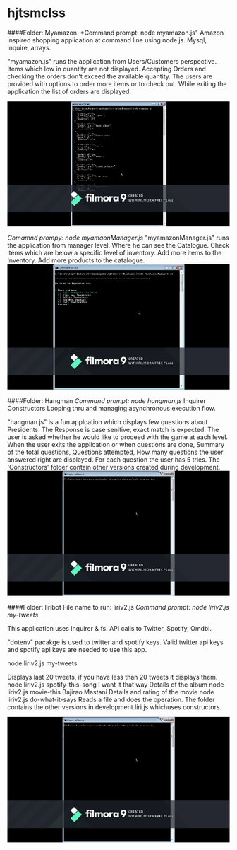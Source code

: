 # hjtsmclss

####Folder: Myamazon.
*Command prompt: node myamazon.js"
Amazon inspired shopping application at command line using node.js.
Mysql, inquire, arrays.

"myamazon.js" runs the application from Users/Customers perspective. Items which low in quantity are not displayed. Accepting Orders and checking the orders don't exceed the available quantity. The users are provided with options to order more items or to check out. While exiting the application the list of orders are displayed.

![Gifs](https://github.com/Sanganu/hjtsmclss/blob/master/Myamazon/MyamazonCustomer.gif)

*Comamnd prompy: node myamaonManager.js*
"myamazonManager.js" runs the application from manager level. Where he can see the Catalogue. Check items which are below a specific level of inventory. Add more items to the Inventory. Add more products to the catalogue.
![Gifs](https://github.com/Sanganu/hjtsmclss/blob/master/Myamazon/MyAmazonManager.gif)

####Folder: Hangman
*Command prompt: node hangman.js*
Inquirer
Constructors
Looping thru and managing asynchronous execution flow.

"hangman.js" is a fun applcation which displays few questions about Presidents.
The Response is case senitive, exact match is expected. 
The user is asked whether he would like to proceed with the game at each level. When the user exits the application or when questions are done, Summary of the total questions, Questions attempted, How many questions the user answered right are displayed. For each question the user has 5 tries. The 'Constructors' folder contain other versions created during development.
![Gifs](https://github.com/Sanganu/hjtsmclss/blob/master/Hangman/President.gif)

####Folder: liribot
File name to run: liriv2.js
*Command prompt: node liriv2.js my-tweets*


This application uses Inquirer & fs.
API calls to Twitter, Spotify, Omdbi. 

"dotenv" pacakge is used to twitter and spotify keys.
Valid twitter api keys and spotify api keys are needed to use this app. 

node liriv2.js my-tweets

Displays last 20 tweets, if you have less than 20 tweets it displays them. 
node liriv2.js spotify-this-song I want it that way
Details of the album
node liriv2.js movie-this Bajirao Mastani
Details and rating of the movie
node liriv2.js do-what-it-says
Reads a file and does the operation.
The folder contains the other versions in development.liri.js  whichuses constructors.

![Giphy](https://github.com/Sanganu/hjtsmclss/blob/master/Hangman/President.gif)

